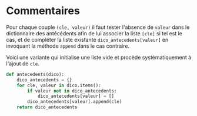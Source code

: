 # Commentaires

Pour chaque couple `(cle, valeur)` il faut tester l'absence de `valeur` dans le dictionnaire des antécédents afin de lui associer la liste `[cle]` si tel est le cas, et de compléter la liste existante `dico_antecedents[valeur]` en invoquant la méthode `append` dans le cas contraire.

Voici une variante qui initialise une liste vide et procède systématiquement à l'ajout de `cle`.

```python
def antecedents(dico):
    dico_antecedents = {}
    for cle, valeur in dico.items():
        if valeur not in dico_antecedents:
            dico_antecedents[valeur] = []
        dico_antecedents[valeur].append(cle)
    return dico_antecedents
```
